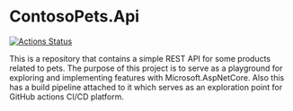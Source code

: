 # ContosoPets.Api

[![Actions Status](https://github.com/Roy19/ContosoPets.Api/workflows/Build%2C%20pack%20and%20release%20project/badge.svg)](https://github.com/Roy19/ContosoPets.Api/actions)

This is a repository that contains a simple REST API for some products related to pets. The purpose of this project is to serve as a playground for exploring and implementing features with Microsoft.AspNetCore. Also this has a build pipeline attached to it which serves as an exploration point for GitHub actions CI/CD platform.
